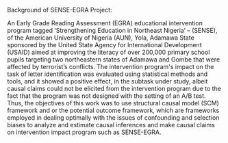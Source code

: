 Background of SENSE-EGRA Project:

An Early Grade Reading Assessment (EGRA) educational intervention program tagged ‘Strengthening Education in Northeast Nigeria’ – (SENSE), of the American University of Nigeria (AUN), Yola, Adamawa State sponsored by the United State Agency for International Development (USAID) aimed at improving the literacy of over 200,000 primary school pupils targeting two northeastern states of Adamawa and Gombe that were affected by terrorist’s conflicts. The intervention program's impact on the task of letter identification was evaluated using statistical methods and tools, and it showed a positive effect, in the subtask under study, albeit causal claims could not be elicited from the intervention program due to the fact that the program was not designed with the setting of an A/B test. Thus, the objectives of this work was to use structural causal model (SCM) framework and or the potential outcome framework, which are frameworks employed in dealing optimally with the issues of confounding and selection biases to analyze and estimate causal inferences and make causal claims on intervention impact program such as SENSE-EGRA.

